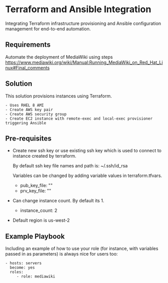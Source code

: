 Terraform and Ansible Integration
=========

Integrating Terraform infrastructure provisioning and Ansible configuration management for end-to-end automation.

Requirements
------------

Automate the deployment of MediaWiki using steps https://www.mediawiki.org/wiki/Manual:Running_MediaWiki_on_Red_Hat_Linux#Final_comments

Solution
--------------
This solution provisions instances using Terraform.

    - Uses RHEL 8 AMI
    - Create AWS key pair
    - Create AWS security group
    - Create EC2 instance with remote-exec and local-exec provisioner triggering Ansible


Pre-requisites
-------------

- Create new ssh key or use existing ssh key which is used to connect to instance created by terraform.

  By default ssh key file names and path is: ~/.ssh/id_rsa

  Variables can be changed by adding variable values in  terraform.tfvars.
    - pub_key_file: "<SSH PUB KEY FILE PATH>"
    - prv_key_file: "<SSH PRIVATE KEY FILE PATH>"


- Can change instance count. By default its 1.
    - instance_count: 2

- Default region is us-west-2

Example Playbook
----------------

Including an example of how to use your role (for instance, with variables passed in as parameters) is always nice for users too:

    - hosts: servers
      become: yes
      roles:
         - role: mediawiki
